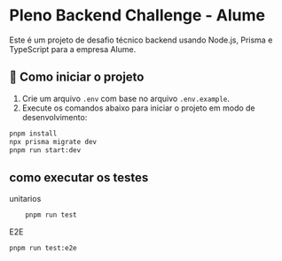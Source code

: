 # Pleno Backend Challenge - Alume

Este é um projeto de desafio técnico backend usando Node.js, Prisma e TypeScript para a empresa Alume.


## 🚀 Como iniciar o projeto

1. Crie um arquivo `.env` com base no arquivo `.env.example`.
2. Execute os comandos abaixo para iniciar o projeto em modo de desenvolvimento:

```bash
pnpm install
npx prisma migrate dev
pnpm run start:dev

```
## como executar os testes

unitarios
```bash
    pnpm run test
```

E2E
```bash
pnpm run test:e2e
```
